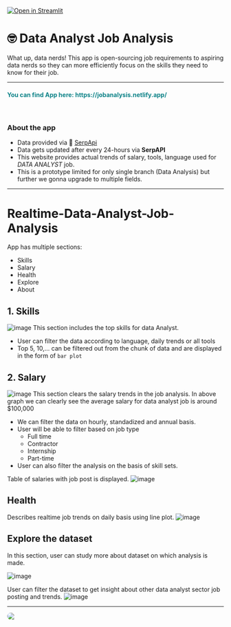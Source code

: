 [![Open in Streamlit](https://static.streamlit.io/badges/streamlit_badge_black_white.svg)](https://jobdata.streamlit.app/)
# 🤓 Data Analyst Job Analysis
What up, data nerds! This app is open-sourcing job requirements to aspiring data nerds so they can more efficiently focus on the skills they need to know for their job. 

___
<span style = 'color:#0E8388;'>
  <h4 style = 'color:#0E8388;'> You can find App here: https://jobanalysis.netlify.app/ </h4> 
 
</span>
<br>

### About the app
- Data provided via 🤖 [SerpApi](https://serpapi.com/)
- Data gets  updated after every 24-hours via **SerpAPI**
- This website provides actual trends of salary, tools, language used for *DATA ANALYST* job.
- This is a prototype limited for only single branch (Data Analysis) but further we gonna upgrade to multiple fields.

___

# Realtime-Data-Analyst-Job-Analysis

App has multiple sections:
- Skills
- Salary
- Health
- Explore
- About

## 1. Skills
![image](https://user-images.githubusercontent.com/85128700/222881663-357003a7-5377-45fa-b756-2b144553cb3c.png)
This section includes the top skills for data Analyst. 
- User can filter the data according to language, daily trends or all tools
- Top 5, 10,... can be filtered out from the chunk of data and are displayed in the form of `bar plot`

## 2. Salary
![image](https://user-images.githubusercontent.com/85128700/222881695-7177bbd4-3671-448e-a386-6f2d7278f354.png)
This section clears the salary trends in the job analysis. In above graph we can clearly see the average salary for data analyst job is around $100,000
- We can filter the data on hourly, standadized and annual basis.
- User will be able to filter based on job type
    - Full time
    - Contractor
    - Internship
    - Part-time
- User can also filter the analysis on the basis of skill sets.

Table of salaries with job post is displayed.
![image](https://user-images.githubusercontent.com/85128700/222881705-eec19b07-15a4-4468-9cec-b480ca0fe550.png)

## Health
Describes realtime job trends on daily basis using line plot.
![image](https://user-images.githubusercontent.com/85128700/222881711-009d02ec-e486-4f80-b6b5-064728c98d9d.png)

## Explore the dataset
In this section, user can study more about dataset on which analysis is made.

![image](https://user-images.githubusercontent.com/85128700/222881721-72fc9632-2b3e-40f0-9678-daff0d966ee3.png)

User can filter the dataset to get insight about other data analyst sector job posting and trends.
![image](https://user-images.githubusercontent.com/85128700/222881727-72e7fb4a-06ed-432d-a074-26e3633c761b.png)

___

<img src = 'https://i.pinimg.com/originals/40/12/1a/40121a3616ecf2439a5b04d733b6f437.gif' style = 'width:auto;height:auto; display:block; margin-left:auto; margin-right:auto; border-radius:30px;'></img>
